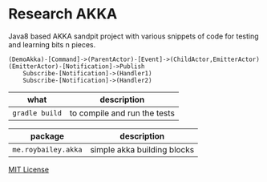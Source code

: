 # Research AKKA

Java8 based AKKA sandpit project with various snippets of code for testing and learning bits n pieces.

```
(DemoAkka)-[Command]->(ParentActor)-[Event]->(ChildActor,EmitterActor)
(EmitterActor)-[Notification]->Publish
    Subscribe-[Notification]->(Handler1)
    Subscribe-[Notification]->(Handler2)
```

what | description
-----|------------
`gradle build` | to compile and run the tests

package | description
--------|------------
`me.roybailey.akka` | simple akka building blocks

[MIT License](LICENSE)
